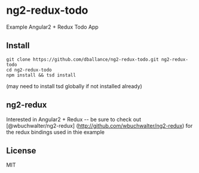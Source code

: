 # ng2-redux-todo

Example Angular2 + Redux Todo App

## Install
```
git clone https://github.com/dballance/ng2-redux-todo.git ng2-redux-todo
cd ng2-redux-todo
npm install && tsd install
```
(may need to install tsd globally if not installed already)

## ng2-redux

Interested in Angular2 + Redux -- be sure to check out [@wbuchwalter/ng2-redux] (http://github.com/wbuchwalter/ng2-redux) for the redux bindings used in thie example

## License
MIT
